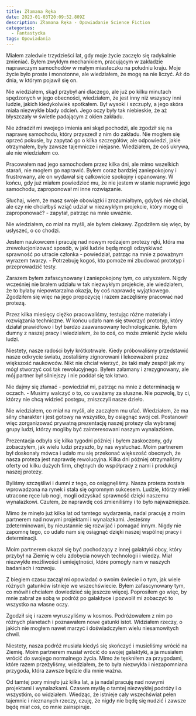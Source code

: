 ```yaml
---
title: Złamana Ręka
date: 2023-01-03T20:09:52.809Z
description: Złamana Ręka - Opowiadanie Science Fiction
categories:
  - Fantastycka
tags: Opowiadania
---
```

<!--StartFragment-->

Miałem zaledwie trzydzieści lat, gdy moje życie zaczęło się radykalnie zmieniać. Byłem zwykłym mechanikiem, pracującym w zakładzie naprawczym samochodów w małym miasteczku na południu kraju. Moje życie było proste i monotonne, ale wiedziałem, że mogę na nie liczyć. Aż do dnia, w którym pojawił się on.



Nie wiedziałem, skąd przybył ani dlaczego, ale już po kilku minutach spędzonych w jego obecności, wiedziałem, że jest inny niż wszyscy inni ludzie, jakich kiedykolwiek spotkałem. Był wysoki i szczupły, a jego skóra miała niezwykle blady odcień. Jego oczy były tak niebieskie, że aż błyszczały w świetle padającym z okien zakładu.



Nie zdradził mi swojego imienia ani skąd pochodzi, ale zgodził się na naprawę samochodu, który przyszedł z nim do zakładu. Nie mogłem się oprzeć pokusie, by zapytać go o kilka szczegółów, ale odpowiedzi, jakie otrzymałem, były zawsze tajemnicze i niejasne. Wiedziałem, że coś ukrywa, ale nie wiedziałem co.



Pracowałem nad jego samochodem przez kilka dni, ale mimo wszelkich starań, nie mogłem go naprawić. Byłem coraz bardziej zaniepokojony i frustrowany, ale on wydawał się całkowicie spokojny i opanowany. W końcu, gdy już miałem powiedzieć mu, że nie jestem w stanie naprawić jego samochodu, zaproponował mi inne rozwiązanie.



Słuchaj, wiem, że masz swoje obowiązki i zrozumiałbym, gdybyś nie chciał, ale czy nie chciałbyś wziąć udział w niezwykłym projekcie, który mogę ci zaproponować? - zapytał, patrząc na mnie uważnie.



Nie wiedziałem, co miał na myśli, ale byłem ciekawy. Zgodziłem się więc, by usłyszeć, o co chodzi.



Jestem naukowcem i pracuję nad nowym rodzajem protezy ręki, która ma zrewolucjonizować sposób, w jaki ludzie będą mogli odzyskiwać sprawność po utracie członka - powiedział, patrząc na mnie z poważnym wyrazem twarzy. - Potrzebuję kogoś, kto pomoże mi zbudować prototyp i przeprowadzić testy.

Zarazem byłem zafascynowany i zaniepokojony tym, co usłyszałem. Nigdy wcześniej nie brałem udziału w tak niezwykłym projekcie, ale wiedziałem, że to byłaby niepowtarzalna okazja, by coś naprawdę wyjątkowego. Zgodziłem się więc na jego propozycję i razem zaczęliśmy pracować nad protezą.



Przez kilka miesięcy ciężko pracowaliśmy, testując różne materiały i rozwiązania techniczne. W końcu udało nam się stworzyć prototyp, który działał prawidłowo i był bardzo zaawansowany technologicznie. Byłem dumny z naszej pracy i wiedziałem, że to coś, co może zmienić życie wielu ludzi.



Niestety, nasze radości były krótkotrwałe. Kiedy próbowaliśmy przedstawić nasze odkrycie światu, zostaliśmy zignorowani i lekceważeni przez większość naukowców. Nikt nie chciał wierzyć, że taki mały zespół jak my mógł stworzyć coś tak rewolucyjnego. Byłem załamany i zrezygnowany, ale mój partner był silniejszy i nie poddał się tak łatwo.



Nie dajmy się złamać - powiedział mi, patrząc na mnie z determinacją w oczach. - Musimy walczyć o to, co uważamy za słuszne. Nie pozwolę, by ci, którzy nie chcą widzieć postępu, zniszczyli nasze dzieło.



Nie wiedziałem, co miał na myśli, ale zacząłem mu ufać. Wiedziałem, że ma silny charakter i jest gotowy na wszystko, by osiągnąć swój cel. Postanowił więc zorganizować prywatną prezentację naszej protezy dla wybranej grupy ludzi, którzy mogliby być zainteresowani naszym wynalazkiem.



Prezentacja odbyła się kilka tygodni później i byłem zaskoczony, gdy zobaczyłem, jak wielu ludzi przyszło, by nas wysłuchać. Moim partnerem był doskonały mówca i udało mu się przekonać większość obecnych, że nasza proteza jest naprawdę rewolucyjna. Kilka dni później otrzymaliśmy oferty od kilku dużych firm, chętnych do współpracy z nami i produkcji naszej protezy.



Byliśmy szczęśliwi i dumni z tego, co osiągnęliśmy. Nasza proteza została wprowadzona na rynek i stała się ogromnym sukcesem. Ludzie, którzy mieli utracone ręce lub nogi, mogli odzyskać sprawność dzięki naszemu wynalazkowi. Czułem, że naprawdę coś zmieniliśmy i to było najważniejsze.



Mimo że minęło już kilka lat od tamtego wydarzenia, nadal pracuję z moim partnerem nad nowymi projektami i wynalazkami. Jesteśmy zdeterminowani, by nieustannie się rozwijać i pomagać innym. Nigdy nie zapomnę tego, co udało nam się osiągnąć dzięki naszej wspólnej pracy i determinacji.



Moim partnerem okazał się być pochodzący z innej galaktyki obcy, który przybył na Ziemię w celu zdobycia nowych technologii i wiedzy. Miał niezwykłe możliwości i umiejętności, które pomogły nam w naszych badaniach i rozwoju.



Z biegiem czasu zaczął mi opowiadać o swoim świecie i o tym, jak wiele różnych gatunków istnieje we wszechświecie. Byłem zafascynowany tym, co mówił i chciałem dowiedzieć się jeszcze więcej. Poprosiłem go więc, by mnie zabrał ze sobą w podróż po galaktyce i pozwolił mi zobaczyć to wszystko na własne oczy.



Zgodził się i razem wyruszyliśmy w kosmos. Podróżowałem z nim po różnych planetach i poznawałem nowe gatunki istot. Widziałem rzeczy, o jakich nie mogłem nawet marzyć i doświadczyłem wielu niesamowitych chwil.



Niestety, nasza podróż musiała kiedyś się skończyć i musieliśmy wrócić na Ziemię. Moim partnerem musiał wrócić do swojej galaktyki, a ja musiałem wrócić do swojego normalnego życia. Mimo że tęskniłem za przygodami, które razem przeżyliśmy, wiedziałem, że to była niezwykła i niezapomniana przygoda, która zawsze będzie dla mnie ważna.



Od tamtej pory minęło już kilka lat, a ja nadal pracuję nad nowymi projektami i wynalazkami. Czasem myślę o tamtej niezwykłej podróży i o wszystkim, co widziałem. Wiedząc, że istnieje cały wszechświat pełen tajemnic i nieznanych rzeczy, czuję, że nigdy nie będę się nudzić i zawsze będę miał coś, co mnie zainspiruje.



<!--EndFragment-->